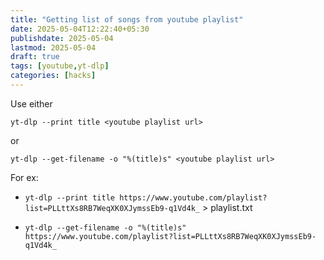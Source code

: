 ```yaml
---
title: "Getting list of songs from youtube playlist"
date: 2025-05-04T12:22:40+05:30
publishdate: 2025-05-04
lastmod: 2025-05-04
draft: true
tags: [youtube,yt-dlp]
categories: [hacks]
---
```

Use either  

`yt-dlp --print title <youtube playlist url>`  

or  

`yt-dlp --get-filename -o "%(title)s" <youtube playlist url>`

For ex:
* `yt-dlp --print title https://www.youtube.com/playlist?list=PLLttXs8RB7WeqXK0XJymssEb9-q1Vd4k_` > playlist.txt

* `yt-dlp --get-filename -o "%(title)s" https://www.youtube.com/playlist?list=PLLttXs8RB7WeqXK0XJymssEb9-q1Vd4k_`
